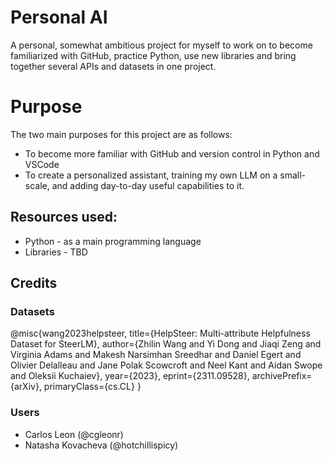 # Personal AI
A personal, somewhat ambitious project for myself to work on to become familiarized with GitHub, practice Python, use new libraries and bring together several APIs and datasets in one project.

# Purpose
The two main purposes for this project are as follows:
- To become more familiar with GitHub and version control in Python and VSCode
- To create a personalized assistant, training my own LLM on a small-scale, and adding day-to-day useful capabilities to it.

## Resources used:
- Python - as a main programming language
- Libraries - TBD


## Credits
### Datasets
@misc{wang2023helpsteer,
    title={HelpSteer: Multi-attribute Helpfulness Dataset for SteerLM}, 
    author={Zhilin Wang and Yi Dong and Jiaqi Zeng and Virginia Adams and Makesh Narsimhan Sreedhar and Daniel Egert and Olivier Delalleau and Jane Polak Scowcroft and Neel Kant and Aidan Swope and Oleksii Kuchaiev},
    year={2023},
    eprint={2311.09528},
    archivePrefix={arXiv},
    primaryClass={cs.CL}
}

### Users
- Carlos Leon (@cgleonr)
- Natasha Kovacheva (@hotchillispicy)